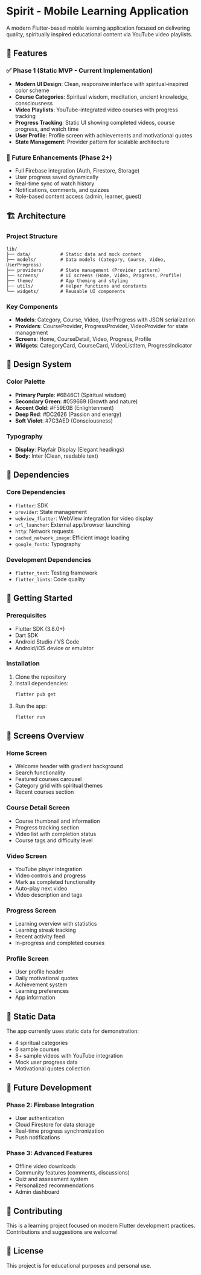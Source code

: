 # Spirit - Mobile Learning Application

A modern Flutter-based mobile learning application focused on delivering quality, spiritually inspired educational content via YouTube video playlists.

## 🌟 Features

### ✅ Phase 1 (Static MVP - Current Implementation)
- **Modern UI Design**: Clean, responsive interface with spiritual-inspired color scheme
- **Course Categories**: Spiritual wisdom, meditation, ancient knowledge, consciousness
- **Video Playlists**: YouTube-integrated video courses with progress tracking
- **Progress Tracking**: Static UI showing completed videos, course progress, and watch time
- **User Profile**: Profile screen with achievements and motivational quotes
- **State Management**: Provider pattern for scalable architecture

### 🎯 Future Enhancements (Phase 2+)
- Full Firebase integration (Auth, Firestore, Storage)
- User progress saved dynamically
- Real-time sync of watch history
- Notifications, comments, and quizzes
- Role-based content access (admin, learner, guest)

## 🏗️ Architecture

### Project Structure
```
lib/
├── data/           # Static data and mock content
├── models/         # Data models (Category, Course, Video, UserProgress)
├── providers/      # State management (Provider pattern)
├── screens/        # UI screens (Home, Video, Progress, Profile)
├── theme/          # App theming and styling
├── utils/          # Helper functions and constants
└── widgets/        # Reusable UI components
```

### Key Components
- **Models**: Category, Course, Video, UserProgress with JSON serialization
- **Providers**: CourseProvider, ProgressProvider, VideoProvider for state management
- **Screens**: Home, CourseDetail, Video, Progress, Profile
- **Widgets**: CategoryCard, CourseCard, VideoListItem, ProgressIndicator

## 🎨 Design System

### Color Palette
- **Primary Purple**: #6B46C1 (Spiritual wisdom)
- **Secondary Green**: #059669 (Growth and nature)
- **Accent Gold**: #F59E0B (Enlightenment)
- **Deep Red**: #DC2626 (Passion and energy)
- **Soft Violet**: #7C3AED (Consciousness)

### Typography
- **Display**: Playfair Display (Elegant headings)
- **Body**: Inter (Clean, readable text)

## 🔧 Dependencies

### Core Dependencies
- `flutter`: SDK
- `provider`: State management
- `webview_flutter`: WebView integration for video display
- `url_launcher`: External app/browser launching
- `http`: Network requests
- `cached_network_image`: Efficient image loading
- `google_fonts`: Typography

### Development Dependencies
- `flutter_test`: Testing framework
- `flutter_lints`: Code quality

## 🚀 Getting Started

### Prerequisites
- Flutter SDK (3.8.0+)
- Dart SDK
- Android Studio / VS Code
- Android/iOS device or emulator

### Installation
1. Clone the repository
2. Install dependencies:
   ```bash
   flutter pub get
   ```
3. Run the app:
   ```bash
   flutter run
   ```

## 📱 Screens Overview

### Home Screen
- Welcome header with gradient background
- Search functionality
- Featured courses carousel
- Category grid with spiritual themes
- Recent courses section

### Course Detail Screen
- Course thumbnail and information
- Progress tracking section
- Video list with completion status
- Course tags and difficulty level

### Video Screen
- YouTube player integration
- Video controls and progress
- Mark as completed functionality
- Auto-play next video
- Video description and tags

### Progress Screen
- Learning overview with statistics
- Learning streak tracking
- Recent activity feed
- In-progress and completed courses

### Profile Screen
- User profile header
- Daily motivational quotes
- Achievement system
- Learning preferences
- App information

## 🎯 Static Data

The app currently uses static data for demonstration:
- 4 spiritual categories
- 6 sample courses
- 8+ sample videos with YouTube integration
- Mock user progress data
- Motivational quotes collection

## 🔮 Future Development

### Phase 2: Firebase Integration
- User authentication
- Cloud Firestore for data storage
- Real-time progress synchronization
- Push notifications

### Phase 3: Advanced Features
- Offline video downloads
- Community features (comments, discussions)
- Quiz and assessment system
- Personalized recommendations
- Admin dashboard

## 🤝 Contributing

This is a learning project focused on modern Flutter development practices. Contributions and suggestions are welcome!

## 📄 License

This project is for educational purposes and personal use.
